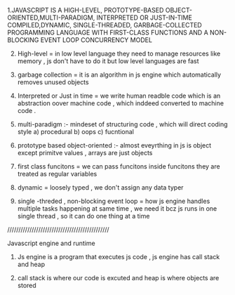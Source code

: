 1.JAVASCRIPT IS A HIGH-LEVEL, PROTOTYPE-BASED OBJECT-ORIENTED,MULTI-PARADIGM, INTERPRETED OR JUST-IN-TIME COMPILED,DYNAMIC, SINGLE-THREADED, GARBAGE-COLLECTED PROGRAMMING LANGUAGE WITH FIRST-CLASS FUNCTIONS AND A NON-BLOCKING
EVENT LOOP CONCURRENCY MODEL

2. High-level = in low level language they need to manage resources like memory , js don't have to do it but low level languages are fast

3) garbage collection = it is an algorithm in js engine which automatically removes unused objects

4) Interpreted or Just in time = we write human readble code which is an abstraction oover machine code , which inddeed converted to machine code .

5) multi-paradigm :- mindeset of structuring code , which will direct coding style a) procedural b) oops c) fucntional

6) prototype based object-oriented :- almost eveyrthing in js is object except primitve values , arrays are just objects

7) first class funcitons = we can pass funcitons inside funcitons they are treated as regular variables

8) dynamic = loosely typed , we don't assign any data typer

9) single -threded , non-blocking event loop = how js engine handles multiple tasks happening at same time , we need it bcz js runs in one single thread , so it can do one thing at a time

//////////////////////////////////////////////

Javascript engine and runtime

1. Js engine is a program that executes js code ,
   js engine has call stack and heap

2) call stack is where our code is excuted and heap is where objects are stored

